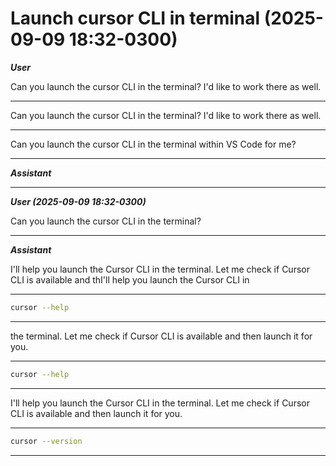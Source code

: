 <!-- Generated by SpecStory -->

# Launch cursor CLI in terminal (2025-09-09 18:32-0300)

_**User**_

Can you launch the cursor CLI in the terminal? I'd like to work there as well.

---

Can you launch the cursor CLI in the terminal? I'd like to work there as well.

---

Can you launch the cursor CLI in the terminal within VS Code for me?

---

_**Assistant**_



---

_**User (2025-09-09 18:32-0300)**_

Can you launch the cursor CLI in the terminal?

---

_**Assistant**_

I'll help you launch the Cursor CLI in the terminal. Let me check if Cursor CLI is available and thI'll help you launch the Cursor CLI in 

---

```bash
cursor --help
```

---

the terminal. Let me check if Cursor CLI is available and then launch it for you.


---

```bash
cursor --help
```

---

I'll help you launch the Cursor CLI in the terminal. Let me check if Cursor CLI is available and then launch it for you.


---

```bash
cursor --version
```

---

